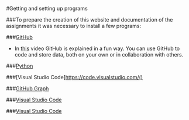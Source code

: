 #Getting and setting up programs

###To prepare the creation of this website and documentation of the assignments it was necessary to install a few programs:

###[GitHub](https://github.com/)
* In [this](https://www.youtube.com/watch?v=pBy1zgt0XPc) video GitHub is explained in a fun way. You can use GitHub to code and store data, both on your own or in collaboration with others. 

###[Python](https://marketplace.visualstudio.com/items?itemName=ms-python.python)

###[Visual Studio Code]https://code.visualstudio.com/()

###[GitHub Graph](https://marketplace.visualstudio.com/items?itemName=mhutchie.git-graph)

###[Visual Studio Code]()

###[Visual Studio Code]()



